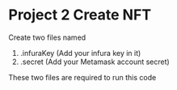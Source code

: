 # Project 2 Create NFT

Create two files named
1) .infuraKey (Add your infura key in it)
2) .secret (Add your Metamask account secret)

These two files are required to run this code